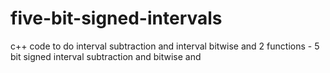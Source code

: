 # five-bit-signed-intervals
c++ code to do interval subtraction and interval bitwise and
2 functions - 5 bit signed interval subtraction and bitwise and 

